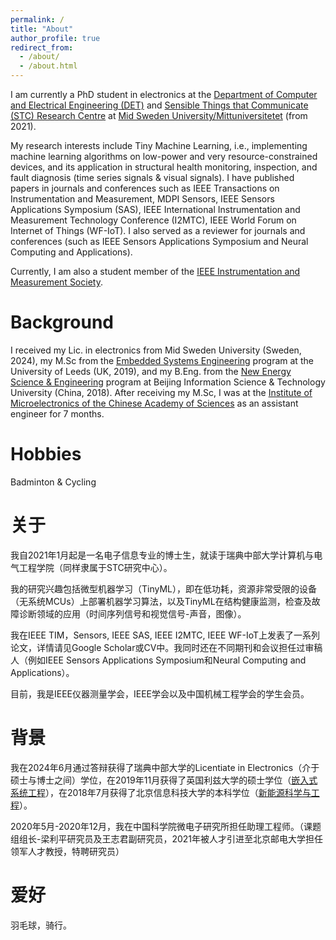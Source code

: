 ```yaml
---
permalink: /
title: "About"
author_profile: true
redirect_from: 
  - /about/
  - /about.html
---
```

I am currently a PhD student in electronics at the 
[Department of Computer and Electrical Engineering (DET)](https://www.miun.se/en/meet-mid-sweden-university/Organisation/departments/det/) and [Sensible Things that Communicate (STC) Research Centre](https://www.miun.se/en/Research/research-centers/stc/) at [Mid Sweden University/Mittuniversitetet](https://www.miun.se/en/) (from 2021).

My research interests include Tiny Machine Learning, i.e., implementing machine learning algorithms on low-power and very resource-constrained devices, and its application in structural health monitoring, inspection, and fault diagnosis (time series signals & visual signals).  I have published papers in journals and conferences such as IEEE Transactions on Instrumentation and Measurement, MDPI Sensors, IEEE Sensors Applications Symposium (SAS), IEEE International Instrumentation and Measurement Technology Conference (I2MTC), IEEE World Forum on Internet of Things (WF-IoT). I also served as a reviewer for journals and conferences (such as IEEE Sensors Applications Symposium and Neural Computing and Applications).

Currently, I am also a student member of the [IEEE Instrumentation and Measurement Society](https://ieee-ims.org/).

Background
======
I received my Lic. in electronics from Mid Sweden University (Sweden, 2024), my M.Sc from the [Embedded Systems Engineering](https://courses.leeds.ac.uk/f310/embedded-systems-engineering-msc-eng-) program at the University of Leeds (UK, 2019), and my B.Eng. from the [New Energy Science & Engineering](https://www.bistu.edu.cn/jyjx/bks/bkzy/202309/W020230920631589846740.doc) program at Beijing Information Science & Technology University (China, 2018). After receiving my M.Sc, I was at the [Institute of Microelectronics of the Chinese Academy of Sciences](http://www.ime.cas.cn/) as an assistant engineer for 7 months.


Hobbies
======
Badminton & Cycling

关于
======
我自2021年1月起是一名电子信息专业的博士生，就读于瑞典中部大学计算机与电气工程学院（同样隶属于STC研究中心）。

我的研究兴趣包括微型机器学习（TinyML），即在低功耗，资源非常受限的设备（无系统MCUs）上部署机器学习算法，以及TinyML在结构健康监测，检查及故障诊断领域的应用（时间序列信号和视觉信号-声音，图像）。

我在IEEE TIM，Sensors, IEEE SAS, IEEE I2MTC, IEEE WF-IoT上发表了一系列论文，详情请见Google Scholar或CV中。我同时还在不同期刊和会议担任过审稿人（例如IEEE Sensors Applications Symposium和Neural Computing and Applications）。

目前，我是IEEE仪器测量学会，IEEE学会以及中国机械工程学会的学生会员。

背景
======
我在2024年6月通过答辩获得了瑞典中部大学的Licentiate in Electronics（介于硕士与博士之间）学位，在2019年11月获得了英国利兹大学的硕士学位（[嵌入式系统工程](https://courses.leeds.ac.uk/f310/embedded-systems-engineering-msc-eng-)），在2018年7月获得了北京信息科技大学的本科学位（[新能源科学与工程](https://www.bistu.edu.cn/jyjx/bks/bkzy/202309/W020230920631589846740.doc)）。

2020年5月-2020年12月，我在中国科学院微电子研究所担任助理工程师。（课题组组长-梁利平研究员及王志君副研究员，2021年被人才引进至北京邮电大学担任领军人才教授，特聘研究员）

爱好
======
羽毛球，骑行。
